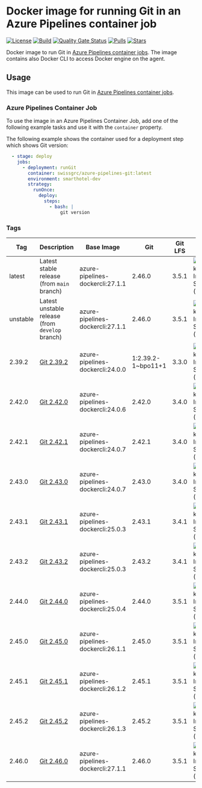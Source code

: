 # Docker image for running Git in an Azure Pipelines container job

<!-- markdownlint-disable MD013 -->
[![License](https://img.shields.io/badge/license-MIT-blue.svg?style=flat-square)](https://github.com/swissgrc/docker-azure-pipelines-git/blob/main/LICENSE) [![Build](https://img.shields.io/github/actions/workflow/status/swissgrc/docker-azure-pipelines-git/publish.yml?branch=develop&style=flat-square)](https://github.com/swissgrc/docker-azure-pipelines-git/actions/workflows/publish.yml) [![Quality Gate Status](https://sonarcloud.io/api/project_badges/measure?project=swissgrc_docker-azure-pipelines-git&metric=alert_status)](https://sonarcloud.io/summary/new_code?id=swissgrc_docker-azure-pipelines-git) [![Pulls](https://img.shields.io/docker/pulls/swissgrc/azure-pipelines-git.svg?style=flat-square)](https://hub.docker.com/r/swissgrc/azure-pipelines-git) [![Stars](https://img.shields.io/docker/stars/swissgrc/azure-pipelines-git.svg?style=flat-square)](https://hub.docker.com/r/swissgrc/azure-pipelines-git)
<!-- markdownlint-restore -->

Docker image to run Git in [Azure Pipelines container jobs].
The image contains also Docker CLI to access Docker engine on the agent.

## Usage

This image can be used to run Git in [Azure Pipelines container jobs].

### Azure Pipelines Container Job

To use the image in an Azure Pipelines Container Job, add one of the following example tasks and use it with the `container` property.

The following example shows the container used for a deployment step which shows Git version:

```yaml
  - stage: deploy
    jobs:
      - deployment: runGit
        container: swissgrc/azure-pipelines-git:latest
        environment: smarthotel-dev
        strategy:
          runOnce:
            deploy:
              steps:
                - bash: |
                    git version
```

### Tags

| Tag        | Description                                                                                     | Base Image                       | Git                  | Git LFS | Size                                                                                                                         |
|------------|-------------------------------------------------------------------------------------------------|----------------------------------|----------------------|---------|------------------------------------------------------------------------------------------------------------------------------|
| latest     | Latest stable release (from `main` branch)                                                      | azure-pipelines-dockercli:27.1.1 | 2.46.0               | 3.5.1   | ![Docker Image Size (tag)](https://img.shields.io/docker/image-size/swissgrc/azure-pipelines-git/latest?style=flat-square)   |
| unstable   | Latest unstable release (from `develop` branch)                                                 | azure-pipelines-dockercli:27.1.1 | 2.46.0               | 3.5.1   | ![Docker Image Size (tag)](https://img.shields.io/docker/image-size/swissgrc/azure-pipelines-git/unstable?style=flat-square) |
| 2.39.2     | [Git 2.39.2](https://github.com/git/git/blob/master/Documentation/RelNotes/2.39.2.txt)          | azure-pipelines-dockercli:24.0.0 | 1:2.39.2-1~bpo11+1   | 3.3.0   | ![Docker Image Size (tag)](https://img.shields.io/docker/image-size/swissgrc/azure-pipelines-git/2.39.2?style=flat-square)   |
| 2.42.0     | [Git 2.42.0](https://github.com/git/git/blob/master/Documentation/RelNotes/2.42.0.txt)          | azure-pipelines-dockercli:24.0.6 | 2.42.0               | 3.4.0   | ![Docker Image Size (tag)](https://img.shields.io/docker/image-size/swissgrc/azure-pipelines-git/2.42.0?style=flat-square)   |
| 2.42.1     | [Git 2.42.1](https://github.com/git/git/blob/master/Documentation/RelNotes/2.42.1.txt)          | azure-pipelines-dockercli:24.0.7 | 2.42.1               | 3.4.0   | ![Docker Image Size (tag)](https://img.shields.io/docker/image-size/swissgrc/azure-pipelines-git/2.42.1?style=flat-square)   |
| 2.43.0     | [Git 2.43.0](https://github.com/git/git/blob/master/Documentation/RelNotes/2.43.0.txt)          | azure-pipelines-dockercli:24.0.7 | 2.43.0               | 3.4.0   | ![Docker Image Size (tag)](https://img.shields.io/docker/image-size/swissgrc/azure-pipelines-git/2.43.0?style=flat-square)   |
| 2.43.1     | [Git 2.43.1](https://github.com/git/git/blob/master/Documentation/RelNotes/2.43.1.txt)          | azure-pipelines-dockercli:25.0.3 | 2.43.1               | 3.4.1   | ![Docker Image Size (tag)](https://img.shields.io/docker/image-size/swissgrc/azure-pipelines-git/2.43.1?style=flat-square)   |
| 2.43.2     | [Git 2.43.2](https://github.com/git/git/blob/master/Documentation/RelNotes/2.43.2.txt)          | azure-pipelines-dockercli:25.0.3 | 2.43.2               | 3.4.1   | ![Docker Image Size (tag)](https://img.shields.io/docker/image-size/swissgrc/azure-pipelines-git/2.43.2?style=flat-square)   |
| 2.44.0     | [Git 2.44.0](https://github.com/git/git/blob/master/Documentation/RelNotes/2.44.0.txt)          | azure-pipelines-dockercli:25.0.4 | 2.44.0               | 3.5.1   | ![Docker Image Size (tag)](https://img.shields.io/docker/image-size/swissgrc/azure-pipelines-git/2.44.0?style=flat-square)   |
| 2.45.0     | [Git 2.45.0](https://github.com/git/git/blob/master/Documentation/RelNotes/2.45.0.txt)          | azure-pipelines-dockercli:26.1.1 | 2.45.0               | 3.5.1   | ![Docker Image Size (tag)](https://img.shields.io/docker/image-size/swissgrc/azure-pipelines-git/2.45.0?style=flat-square)   |
| 2.45.1     | [Git 2.45.1](https://github.com/git/git/blob/master/Documentation/RelNotes/2.45.1.txt)          | azure-pipelines-dockercli:26.1.2 | 2.45.1               | 3.5.1   | ![Docker Image Size (tag)](https://img.shields.io/docker/image-size/swissgrc/azure-pipelines-git/2.45.1?style=flat-square)   |
| 2.45.2     | [Git 2.45.2](https://github.com/git/git/blob/master/Documentation/RelNotes/2.45.2.txt)          | azure-pipelines-dockercli:26.1.3 | 2.45.2               | 3.5.1   | ![Docker Image Size (tag)](https://img.shields.io/docker/image-size/swissgrc/azure-pipelines-git/2.45.2?style=flat-square)   |
| 2.46.0     | [Git 2.46.0](https://github.com/git/git/blob/master/Documentation/RelNotes/2.46.0.txt)          | azure-pipelines-dockercli:27.1.1 | 2.46.0               | 3.5.1   | ![Docker Image Size (tag)](https://img.shields.io/docker/image-size/swissgrc/azure-pipelines-git/2.46.0?style=flat-square)   |

[Azure Pipelines container jobs]: https://docs.microsoft.com/en-us/azure/devops/pipelines/process/container-phases
